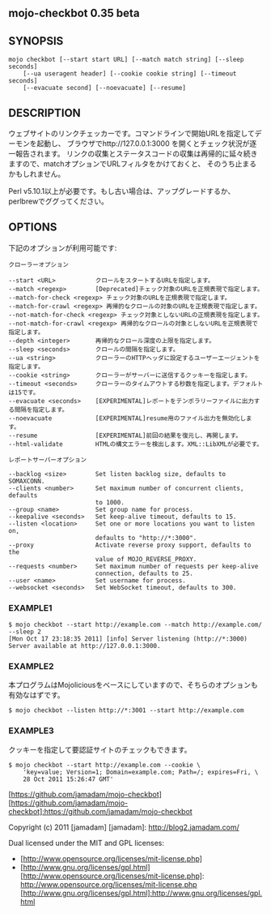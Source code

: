 mojo-checkbot 0.35 beta
---------------

## SYNOPSIS
    
    mojo checkbot [--start start URL] [--match match string] [--sleep seconds]
        [--ua useragent header] [--cookie cookie string] [--timeout seconds]
        [--evacuate second] [--noevacuate] [--resume]

## DESCRIPTION

ウェブサイトのリンクチェッカーです。コマンドラインで開始URLを指定してデーモンを起動し、
ブラウザでhttp://127.0.0.1:3000 を開くとチェック状況が逐一報告されます。
リンクの収集とステータスコードの収集は再帰的に延々続きますので、matchオプションでURLフィルタをかけておくと、
そのうち止まるかもしれません。

Perl v5.10.1以上が必要です。もし古い場合は、アップグレードするか、perlbrewでググってください。

## OPTIONS

下記のオプションが利用可能です:

    クローラーオプション
    
    --start <URL>           クロールをスタートするURLを指定します。
    --match <regexp>        [Deprecated]チェック対象のURLを正規表現で指定します。
    --match-for-check <regexp> チェック対象のURLを正規表現で指定します。
    --match-for-crawl <regexp> 再帰的なクロールの対象のURLを正規表現で指定します。
    --not-match-for-check <regexp> チェック対象としないURLの正規表現を指定します。
    --not-match-for-crawl <regexp> 再帰的なクロールの対象としないURLを正規表現で指定します。
    --depth <integer>       再帰的なクロール深度の上限を指定します。
    --sleep <seconds>       クロールの間隔を指定します。
    --ua <string>           クローラーのHTTPヘッダに設定するユーザーエージェントを指定します。
    --cookie <string>       クローラーがサーバーに送信するクッキーを指定します。
    --timeout <seconds>     クローラーのタイムアウトする秒数を指定します。デフォルトは15です。
    --evacuate <seconds>    [EXPERIMENTAL]レポートをテンポラリーファイルに出力する間隔を指定します。
    --noevacuate            [EXPERIMENTAL]resume用のファイル出力を無効化します。
    --resume                [EXPERIMENTAL]前回の結果を復元し、再開します。
    --html-validate         HTMLの構文エラーを検出します。XML::LibXMLが必要です。
    
    レポートサーバーオプション
    
    --backlog <size>        Set listen backlog size, defaults to SOMAXCONN.
    --clients <number>      Set maximum number of concurrent clients, defaults
                            to 1000.
    --group <name>          Set group name for process.
    --keepalive <seconds>   Set keep-alive timeout, defaults to 15.
    --listen <location>     Set one or more locations you want to listen on,
                            defaults to "http://*:3000".
    --proxy                 Activate reverse proxy support, defaults to the
                            value of MOJO_REVERSE_PROXY.
    --requests <number>     Set maximum number of requests per keep-alive
                            connection, defaults to 25.
    --user <name>           Set username for process.
    --websocket <seconds>   Set WebSocket timeout, defaults to 300.

### EXAMPLE1

    $ mojo checkbot --start http://example.com --match http://example.com/ --sleep 2
    [Mon Oct 17 23:18:35 2011] [info] Server listening (http://*:3000)
    Server available at http://127.0.0.1:3000.

### EXAMPLE2

本プログラムはMojoliciousをベースにしていますので、そちらのオプションも有効なはずです。

    $ mojo checkbot --listen http://*:3001 --start http://example.com

### EXAMPLE3

クッキーを指定して要認証サイトのチェックもできます。

    $ mojo checkbot --start http://example.com --cookie \
        'key=value; Version=1; Domain=example.com; Path=/; expires=Fri, \
        28 Oct 2011 15:26:47 GMT'

[https://github.com/jamadam/mojo-checkbot]
[https://github.com/jamadam/mojo-checkbot]:https://github.com/jamadam/mojo-checkbot

Copyright (c) 2011 [jamadam]
[jamadam]: http://blog2.jamadam.com/

Dual licensed under the MIT and GPL licenses:

- [http://www.opensource.org/licenses/mit-license.php]
- [http://www.gnu.org/licenses/gpl.html]
[http://www.opensource.org/licenses/mit-license.php]: http://www.opensource.org/licenses/mit-license.php
[http://www.gnu.org/licenses/gpl.html]:http://www.gnu.org/licenses/gpl.html